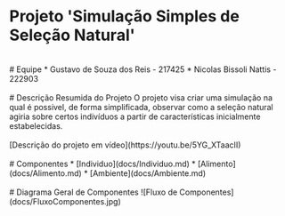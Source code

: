 # Projeto 'Simulação Simples de Seleção Natural'
<br>
# Equipe
* Gustavo de Souza dos Reis - 217425
* Nicolas Bissoli Nattis - 222903
<br></br>
# Descrição Resumida do Projeto
O projeto visa criar uma simulação na qual é possivel, de forma simplificada, observar como a seleção natural agiria sobre certos indivíduos a partir de características inicialmente estabelecidas.
<br></br>
[Descrição do projeto em vídeo](https://youtu.be/5YG_XTaacII)
<br></br>
# Componentes
* [Individuo](docs/Individuo.md)
* [Alimento](docs/Alimento.md)
* [Ambiente](docs/Ambiente.md)
<br></br>
# Diagrama Geral de Componentes
![Fluxo de Componentes](docs/FluxoComponentes.jpg)

